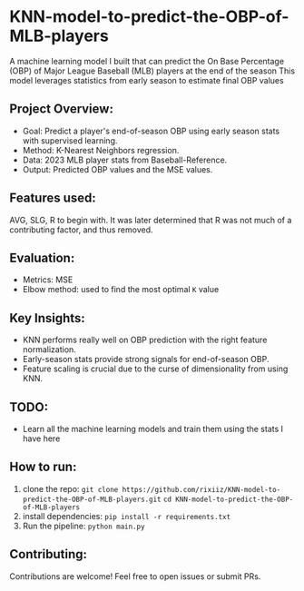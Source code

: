 # KNN-model-to-predict-the-OBP-of-MLB-players
A machine learning model I built that can predict the On Base Percentage (OBP) of Major League Baseball (MLB) players at the end of the season
This model leverages statistics from early season to estimate final OBP values

## Project Overview: 
- Goal: Predict a player's end-of-season OBP using early season stats with supervised learning.
- Method: K-Nearest Neighbors regression.
- Data: 2023 MLB player stats from Baseball-Reference.
- Output: Predicted OBP values and the MSE values.

## Features used:
AVG, SLG, R to begin with. It was later determined that R was not much of a contributing factor, and thus removed.

## Evaluation:
- Metrics: MSE
- Elbow method: used to find the most optimal `K` value

## Key Insights:
- KNN performs really well on OBP prediction with the right feature normalization.
- Early-season stats provide strong signals for end-of-season OBP.
- Feature scaling is crucial due to the curse of dimensionality from using KNN.

## TODO:
- Learn all the machine learning models and train them using the stats I have here

## How to run:
1. clone the repo: `git clone https://github.com/rixiiz/KNN-model-to-predict-the-OBP-of-MLB-players.git`   `cd KNN-model-to-predict-the-OBP-of-MLB-players`
2. install dependencies: `pip install -r requirements.txt`
3. Run the pipeline: `python main.py`

## Contributing:
Contributions are welcome! Feel free to open issues or submit PRs.
